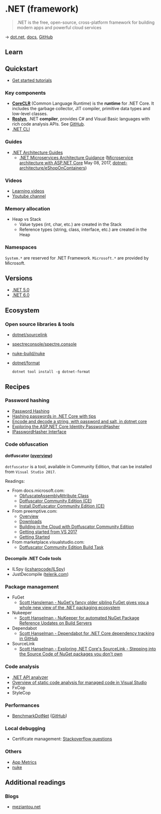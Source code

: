 # .NET (framework)

> .NET is the free, open-source, cross-platform framework for building modern apps and powerful cloud services

→ [dot.net](https://dot.net/), [docs](https://docs.microsoft.com/en-us/dotnet/), [GitHub](https://github.com/dotnet)

## Learn

## Quickstart

* [Get started tutorials](https://dotnet.microsoft.com/learn)

### Key components

* [**CoreCLR**](https://github.com/dotnet/coreclr) (Common Language Runtime) is the **runtime** for .NET Core. It includes the garbage collector, JIT compiler, primitive data types and low-level classes.
* [**Roslyn**](https://docs.microsoft.com/en-us/dotnet/csharp/roslyn-sdk/), .NET **compiler**, provides C# and Visual Basic languages with rich code analysis APIs. See [GitHub](https://github.com/dotnet/roslyn).
* [.NET CLI](./dotnet-cli.md)

### Guides

* [.NET Architecture Guides](https://dotnet.microsoft.com/learn/dotnet/architecture-guides)
  * [.NET Microservices Architecture Guidance](https://dotnet.microsoft.com/learn/aspnet/microservices-architecture) ([Microservice architecture with ASP.NET Core](https://channel9.msdn.com/Events/Build/2017/T6051) May 08, 2017, [dotnet-architecture/eShopOnContainers](https://github.com/dotnet-architecture/eShopOnContainers))

### Videos

* [Learning videos](https://dotnet.microsoft.com/learn/videos)
* [Youtube channel](https://www.youtube.com/channel/UCvtT19MZW8dq5Wwfu6B0oxw)

### Memory allocation

* Heap vs Stack
  * Value types (int, char, etc.) are created in the Stack
  * Reference types (string, class, interface, etc.) are created in the Heap

### Namespaces

`System.*` are reserved for .NET Framework. `Microsoft.*` are provided by Microsoft.

## Versions

* [.NET 5.0](dotnet50.md)
* [.NET 6.0](dotnet60.md)

## Ecosystem

### Open source libraries & tools

* [dotnet/sourcelink](https://github.com/dotnet/sourcelink)
* [spectreconsole/spectre.console](https://github.com/spectreconsole/spectre.console)
* [nuke-build/nuke](https://github.com/nuke-build/nuke)
* [dotnet/format](https://github.com/dotnet/format)

  ```dos
  dotnet tool install -g dotnet-format
  ```

## Recipes

### Password hashing

* [Password Hashing](https://docs.microsoft.com/en-us/aspnet/core/security/data-protection/consumer-apis/password-hashing)
* [Hashing passwords in .NET Core with tips](https://www.codeproject.com/articles/1104467/hashing-passwords-in-net-core-with-tips)
* [Encode and decode a string, with password and salt, in dotnet core](https://stackoverflow.com/questions/42459487/encode-and-decode-a-string-with-password-and-salt-in-dotnet-core)
* [Exploring the ASP.NET Core Identity PasswordHasher](https://andrewlock.net/exploring-the-asp-net-core-identity-passwordhasher/)
* [IPasswordHasher Interface](https://docs.microsoft.com/en-us/dotnet/api/microsoft.aspnetcore.identity.ipasswordhasher-1?view=aspnetcore-2.0)

### Code obfuscation

#### dotfuscator ([overview](https://www.preemptive.com/products/dotfuscator/overview))

`dotfuscator` is a tool, available in Community Edition, that can be installed from `Visual Studio 2017`.

Readings:

* From docs.microsoft.com:
  * [ObfuscateAssemblyAttribute Class](https://docs.microsoft.com/en-us/dotnet/api/system.reflection.obfuscateassemblyattribute?view=netframework-4.7.1)
  * [Dotfuscator Community Edition (CE)](https://docs.microsoft.com/en-us/visualstudio/ide/dotfuscator/)
  * [Install Dotfuscator Community Edition (CE)](https://docs.microsoft.com/en-us/visualstudio/ide/dotfuscator/install)
* From preemptive.com:
  * [Overview](https://www.preemptive.com/products/dotfuscator/overview)
  * [Downloads](https://www.preemptive.com/products/dotfuscator/downloads)
  * [Building in the Cloud with Dotfuscator Community Edition](https://www.preemptive.com/blog/article/905-building-in-the-cloud-with-dotfuscator-community-edition/91-dotfuscator-ce)
  * [Getting started from VS 2017](https://www.preemptive.com/blog/article/904-dotfuscator-in-visual-studio-2017/91-dotfuscator-ce)
  * [Getting Started](https://www.preemptive.com/dotfuscator/ce/docs/help/gui_getstarted.html)
* From marketplace.visualstudio.com:
  * [Dotfuscator Community Edition Build Task](https://marketplace.visualstudio.com/items?itemName=PreEmptiveSolutions.dotfuscator-ce-vsts)

#### Decompile .NET Code tools

* ILSpy ([icsharpcode/ILSpy](https://github.com/icsharpcode/ILSpy))
* JustDecompile ([telerik.com](https://www.telerik.com/products/decompiler.aspx))

### Package management

* FuGet
  * [Scott Hansleman - NuGet's fancy older sibling FuGet gives you a whole new view of the .NET packaging ecosystem](https://www.hanselman.com/blog/NuGetsFancyOlderSiblingFuGetGivesYouAWholeNewViewOfTheNETPackagingEcosystem.aspx)
* Nukeeper
  * [Scott Hanselman - NuKeeper for automated NuGet Package Reference Updates on Build Servers](https://www.hanselman.com/blog/NuKeeperForAutomatedNuGetPackageReferenceUpdatesOnBuildServers.aspx)
* Dependabot
  * [Scott Hanselman - Dependabot for .NET Core dependency tracking in GitHub](https://www.hanselman.com/blog/DependabotForNETCoreDependencyTrackingInGitHub.aspx)
* SourceLink
  * [Scott Hanselman - Exploring .NET Core's SourceLink - Stepping into the Source Code of NuGet packages you don't own](https://www.hanselman.com/blog/ExploringNETCoresSourceLinkSteppingIntoTheSourceCodeOfNuGetPackagesYouDontOwn.aspx)

### Code analysis

* [.NET API analyzer](https://docs.microsoft.com/en-us/dotnet/standard/analyzers/api-analyzer)
* [Overview of static code analysis for managed code in Visual Studio](https://docs.microsoft.com/en-us/visualstudio/code-quality/code-analysis-for-managed-code-overview?view=vs-2017)
* FxCop
* StyleCop

### Performances

* [BenchmarkDotNet](https://benchmarkdotnet.org) ([GitHub](https://github.com/dotnet/BenchmarkDotNet))

### Local debugging

* Certificate management: [Stackoverflow questions](https://stackoverflow.com/questions/56409580/trouble-trusting-local-https-certificate-in-asp-net-core)

### Others

* [App Metrics](https://www.app-metrics.io/)
* [nuke](http://www.nuke.build/index.html)

## Additional readings

### Blogs

* [meziantou.net](https://www.meziantou.net/)
